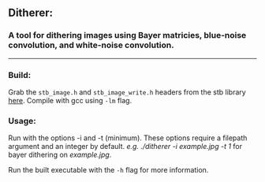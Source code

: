 ## Ditherer:
### A tool for dithering images using Bayer matricies, blue-noise convolution, and white-noise convolution.

---

### Build:

Grab the `stb_image.h` and `stb_image_write.h` headers from the stb library [here](https://github.com/nothings/stb). 
Compile with gcc using `-lm` flag.

### Usage:

Run with the options -i and -t (minimum). These options require a filepath argument and an integer by default. 
*e.g. ./ditherer -i example.jpg -t 1* for bayer dithering on *example.jpg*.

Run the built executable with the `-h` flag for more information.
